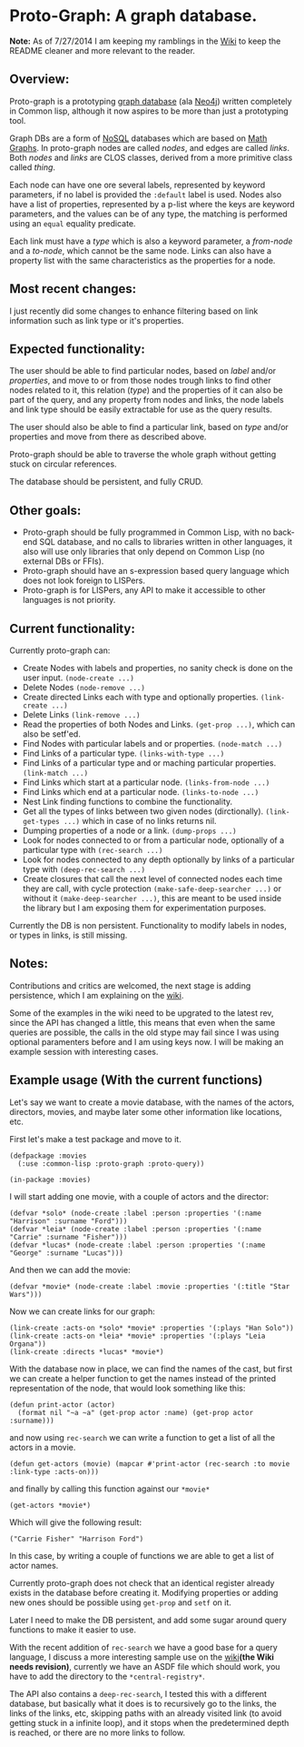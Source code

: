 # Proto-Graph: A graph database.

**Note:** As of 7/27/2014 I am keeping my ramblings in the [Wiki](https://github.com/maufdez/ProtoGraph/wiki) to keep the README cleaner and more relevant to the reader.

## Overview:

Proto-graph is a prototyping [graph database](https://en.wikipedia.org/wiki/Graph_database) (ala [Neo4j](http://www.neo4j.org/)) written completely in Common lisp, although it now aspires to be more than just a prototyping tool.

Graph DBs are a form of [NoSQL](https://en.wikipedia.org/wiki/NoSQL) databases which are based on [Math Graphs](https://en.wikipedia.org/wiki/Graph_theory). In proto-graph nodes are called *nodes*, and edges are called *links*. Both *nodes* and *links* are CLOS classes, derived from a more primitive class called *thing*.

Each node can have one ore several labels, represented by keyword parameters, if no label is provided the `:default` label is used. Nodes also have a list of properties, represented by a p-list where the keys are keyword parameters, and the values can be of any type, the matching is performed using an `equal` equality predicate.

Each link must have a *type* which is also a keyword parameter, a *from-node* and a *to-node*, which cannot be the same node. Links can also have a property list with the same characteristics as the properties for a node.

## Most recent changes:

I just recently did some changes to enhance filtering based on link information such as link type or it's properties.

## Expected functionality:

The user should be able to find particular nodes, based on *label* and/or *properties*, and move to or from those nodes trough links to find other nodes related to it, this relation (*type*) and the properties of it can also be part of the query, and any property from nodes and links, the node labels and link type should be easily extractable for use as the query results.

The user should also be able to find a particular link, based on *type* and/or properties and move from there as described above.

Proto-graph should be able to traverse the whole graph without getting stuck on circular references.

The database should be persistent, and fully CRUD.

## Other goals:

* Proto-graph should be fully programmed in Common Lisp, with no back-end SQL database, and no calls to libraries written in other languages, it also will use only libraries that only depend on Common Lisp (no external DBs or FFIs).
* Proto-graph should have an s-expression based query language which does not look foreign to LISPers.
* Proto-graph is for LISPers, any API to make it accessible to other languages is not priority.

## Current functionality:

Currently proto-graph can:
* Create Nodes with labels and properties, no sanity check is done on the user input. `(node-create ...)`
* Delete Nodes `(node-remove ...)`
* Create directed Links each with type and optionally properties. `(link-create ...)`
* Delete Links `(link-remove ...)`
* Read the properties of both Nodes and Links. `(get-prop ...)`, which can also be setf'ed.
* Find Nodes with particular labels and or properties. `(node-match ...)`
* Find Links of a particular type.  `(links-with-type ...)`
* Find Links of a particular type and or maching particular properties. `(link-match ...)`
* Find Links which start at a particular node. `(links-from-node ...)`
* Find Links which end at a particular node. `(links-to-node ...)`
* Nest Link finding functions to combine the functionality.
* Get all the types of links between two given nodes (dirctionally). `(link-get-types ...)` which in case of no links returns nil.
* Dumping properties of a node or a link. `(dump-props ...)`
* Look for nodes connected to or from a particular node, optionally of a particular type with `(rec-search ...)`
* Look for nodes connected to any depth optionally by links of a particular type with `(deep-rec-search ...)`
* Create closures that call the next level of connected nodes each time they are call, with cycle protection `(make-safe-deep-searcher ...)` or without it `(make-deep-searcher ...)`, this are meant to be used inside the library but I am exposing them for experimentation purposes.

Currently the DB is non persistent. Functionality to modify labels in nodes, or types in links, is still missing.

## Notes:

Contributions and critics are welcomed, the next stage is adding persistence, which I am explaining on the [wiki](https://github.com/maufdez/ProtoGraph/wiki/Persistency).

Some of the examples in the wiki need to be upgrated to the latest rev, since the API has changed a little, this means that even when the same queries are possible, the calls in the old stype may fail since I was using optional paramenters before and I am using keys now. I will be making an example session with interesting cases.

## Example usage (With the current functions)

Let's say we want to create a movie database, with the names of the actors, directors, movies, and maybe later some other information like locations, etc.

First let's make a test package and move to it.

```common-lisp
(defpackage :movies
  (:use :common-lisp :proto-graph :proto-query))

(in-package :movies)
```

I will start adding one movie, with a couple of actors and the director:

```common-lisp
(defvar *solo* (node-create :label :person :properties '(:name "Harrison" :surname "Ford")))
(defvar *leia* (node-create :label :person :properties '(:name "Carrie" :surname "Fisher")))
(defvar *lucas* (node-create :label :person :properties '(:name "George" :surname "Lucas")))
```

And then we can add the movie:

```common-lisp
(defvar *movie* (node-create :label :movie :properties '(:title "Star Wars")))
```

Now we can create links for our graph:

```common-lisp
(link-create :acts-on *solo* *movie* :properties '(:plays "Han Solo"))
(link-create :acts-on *leia* *movie* :properties '(:plays "Leia Organa"))
(link-create :directs *lucas* *movie*)
```

With the database now in place, we can find the names of the cast, but first we can create a helper function to get the names instead of the printed representation of the node, that would look something like this:

````common-lisp
(defun print-actor (actor)
  (format nil "~a ~a" (get-prop actor :name) (get-prop actor :surname)))
````
and now using `rec-search` we can write a function to get a list of all the actors in a movie.

```common-lisp
(defun get-actors (movie) (mapcar #'print-actor (rec-search :to movie :link-type :acts-on)))
```
and finally by calling this function against our `*movie*`

````common-lisp
(get-actors *movie*)
````

Which will give the following result:

```common-lisp
("Carrie Fisher" "Harrison Ford")
```

In this case, by writing a couple of functions we are able to get a list of actor names.

Currently proto-graph does not check that an identical register already exists in the database before creating it. Modifying properties or adding new ones should be possible using `get-prop` and `setf` on it.

Later I need to make the DB persistent, and add some sugar around query functions to make it easier to use.

With the recent addition of `rec-search` we have a good base for a query language, I discuss a more interesting sample use on the [wiki](https://github.com/maufdez/ProtoGraph/wiki)**(the Wiki needs revision)**, currently we have an ASDF file which should work, you have to add the directory to the `*central-registry*`.

The API also contains a  `deep-rec-search`, I tested this with a different database, but basically what it does is to recursively go to the links, the links of the links, etc, skipping paths with an already visited link (to avoid getting stuck in a infinite loop), and it stops when the predetermined depth is reached, or there are no more links to follow.

<!--  LocalWords:  proto ASDF LocalWords FFIs Organa Persistency API
 -->
<!--  LocalWords:  defpackage lucas defvar mapcar wiki ProtoGraph
 -->
